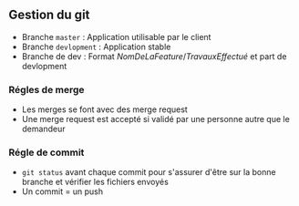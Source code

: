 ## Gestion du git

- Branche `master` : Application utilisable par le client
- Branche `devlopment` : Application stable
- Branche de dev : Format *NomDeLaFeature*/*TravauxEffectué* et part de devlopment

### Régles de merge

- Les merges se font avec des merge request
- Une merge request est accepté si validé par une personne autre que le demandeur

### Régle de commit

- `git status` avant chaque commit pour s'assurer d'être sur la bonne branche et vérifier les fichiers envoyés
- Un commit = un push